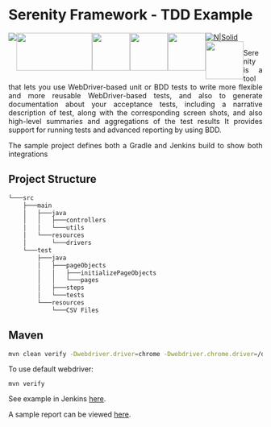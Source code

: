 # Serenity Framework - TDD Example
[![N|Solid](http://www.seleniumhq.org/images/selenium-logo.png)](http://www.seleniumhq.org/)
<img src="http://junit.org/junit4/images/junit-logo.png" style="float: left;"/>
<img src="http://thucydides.info/img/serenity-bdd.png" width="150" height="75" style="float: left;"/>
<img src="https://upload.wikimedia.org/wikipedia/commons/thumb/a/a5/Google_Chrome_icon_%28September_2014%29.svg/512px-Google_Chrome_icon_%28September_2014%29.svg.png" width="75" height="75" style="float: left;"/>
<img src="https://upload.wikimedia.org/wikipedia/commons/thumb/6/67/Firefox_Logo%2C_2017.svg/512px-Firefox_Logo%2C_2017.svg.png" width="75" height="75" style="float: left;"/>
<img src="https://upload.wikimedia.org/wikipedia/commons/thumb/1/18/Internet_Explorer_10%2B11_logo.svg/223px-Internet_Explorer_10%2B11_logo.svg.png" width="75" height="75" style="float: left;"/>
<img src="https://upload.wikimedia.org/wikipedia/commons/thumb/d/d6/Microsoft_Edge_logo.svg/512px-Microsoft_Edge_logo.svg.png" width="75" height="75" style="float: left;"/>


<div style="text-align: justify"> 
Serenity is a tool that lets you use WebDriver-based unit or BDD tests to write more flexible and more reusable WebDriver-based tests, and also to generate documentation about your acceptance tests, including a narrative description of test, along with the corresponding screen shots, and also high-level summaries and aggregations of the test results
It provides support for running tests and advanced reporting by using BDD.

The sample project defines both a Gradle and Jenkins build to show both integrations</div>

## Project Structure

```sh
└───src
    ├───main
    │   ├───java
    │   │   ├───controllers
    │   │   └───utils
    │   └───resources
    │       └───drivers
    └───test
        ├───java
        │   ├───pageObjects
        │   │   ├───initializePageObjects
        │   │   └───pages
        │   ├───steps
        │   └───tests
        └───resources
            └───CSV Files
```

## Maven

```sh
mvn clean verify -Dwebdriver.driver=chrome -Dwebdriver.chrome.driver=/opt/dev/chromedriver
```

To use default webdriver:

```
mvn verify
```

See example in Jenkins [here](https://martinreinhardt-online.de/jenkins/view/Demos/job/Serenity/job/serenity_maven_sample).

A sample report can be viewed [here](https://martinreinhardt-online.de/jenkins/view/Demos/job/Serenity/job/serenity_maven_sample/Serenity_Report/).

